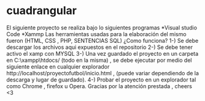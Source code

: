 # cuadrangular

El siguiente proyecto se realiza bajo lo siguientes programas
*Visual studio Code
*Xammp
Las herramientas usadas para la elaboración del mismo fueron
(HTML, CSS , PHP, SENTENCIAS SQL)
¿Como funciona?
1-) Se debe descargar los archivos aqui expuestos en el repositorio 
2-) Se debe tener activo el xamp con MYSQL
3-) Una vez guardado el proyecto en un carpeta en C:\xampp\htdocs/ (todo en la misma) , se debe ejecutar por medio del siguiente enlace en cualquier explorador http://localhost/proyectofutbol/inicio.html , (puede variar dependiendo de la descarga y lugar de guardado). 
4-) Probar el proyecto en un explorador tal como Chrome , firefox u Opera.
Gracias por la atención prestada , cheers <3
